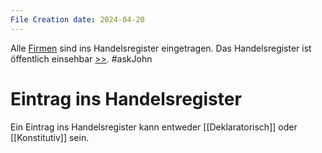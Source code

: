 ```yaml
---
File Creation date: 2024-04-20
---
```

Alle [Firmen](Firma) sind ins Handelsregister eingetragen. Das Handelsregister ist öffentlich einsehbar [>>](https://www.unternehmensregister.de/ureg/result.html;jsessionid=D1FD3D6BB53FCBE7C59CE47F11769278.web02-1?submitaction=showDocument&id=18015944). 
#askJohn
# Eintrag ins Handelsregister
Ein Eintrag ins Handelsregister kann entweder [[Deklaratorisch]] oder [[Konstitutiv]] sein. 